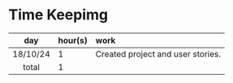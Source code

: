 # Time Keepimg

| day | hour(s) | work  |
| :----:|:-----| :-----|
| 18/10/24 | 1 | Created project and user stories. |
| total   | 1  | | 